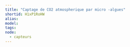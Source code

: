 ```yaml
---
title: "Captage de CO2 atmospherique par micro -algues"
shortid: H1xP1RoHW
alias:
model:
tags:
node: 
  - capteurs
---
```


